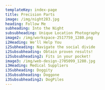 ```yaml
---
templateKey: index-page
title: Precision Parts
image: /img/night283.jpg
heading: Follow Me
subheading: Into the Night
subsubheading: Unique Location Photography
image2: /img/workspace-2517759_1280.png
i2Heading: We'll Help You
i2Subheading: Navigate the social divide
i2Subsubheading: Obtain proven results!
i2Subsubheading2: Fits in your pocket!
image3: /img/web-design-2705099_1280.jpg
i3Heading: Medical Suppliers
i3Subheading: Doggity
i3Subsubheading: Doggone
i3Subsubheading2: DogPiles
---
```


